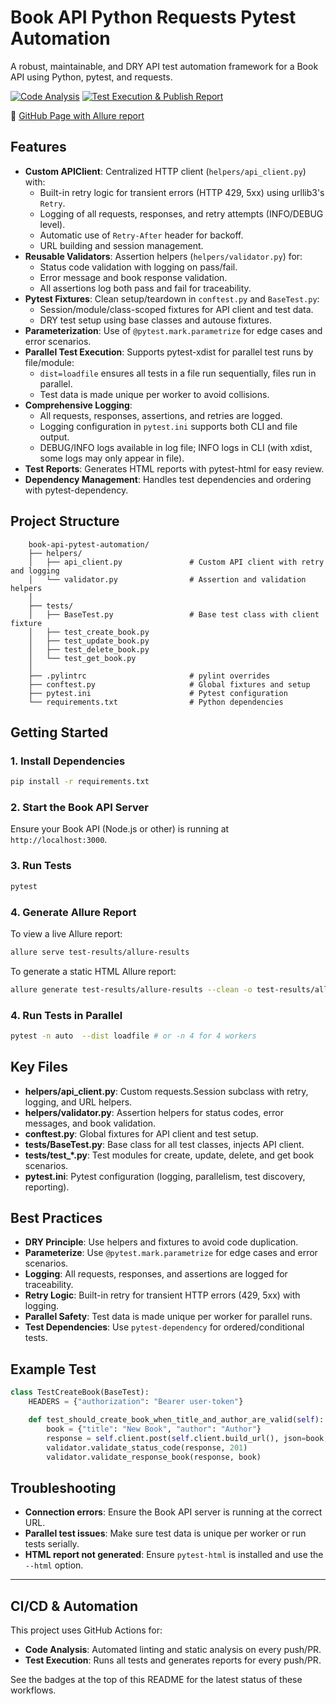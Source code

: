 # Book API Python Requests Pytest Automation

A robust, maintainable, and DRY API test automation framework for a Book API using Python, pytest, and requests.

[![Code Analysis](https://github.com/NayeemJohnY/book-api-python-requests-pytest-automation/actions/workflows/code_analysis.yml/badge.svg)](https://github.com/NayeemJohnY/book-api-python-requests-pytest-automation/actions/workflows/code_analysis.yml) [![Test Execution & Publish Report](https://github.com/NayeemJohnY/book-api-python-requests-pytest-automation/actions/workflows/test-execution.yml/badge.svg)](https://github.com/NayeemJohnY/book-api-python-requests-pytest-automation/actions/workflows/test-execution.yml)

:link: [GitHub Page with Allure report](https://nayeemjohny.github.io/book-api-python-requests-pytest-automation)

## Features
 - **Custom APIClient**: Centralized HTTP client (`helpers/api_client.py`) with:
     - Built-in retry logic for transient errors (HTTP 429, 5xx) using urllib3's `Retry`.
     - Logging of all requests, responses, and retry attempts (INFO/DEBUG level).
     - Automatic use of `Retry-After` header for backoff.
     - URL building and session management.
 - **Reusable Validators**: Assertion helpers (`helpers/validator.py`) for:
     - Status code validation with logging on pass/fail.
     - Error message and book response validation.
     - All assertions log both pass and fail for traceability.
 - **Pytest Fixtures**: Clean setup/teardown in `conftest.py` and `BaseTest.py`:
     - Session/module/class-scoped fixtures for API client and test data.
     - DRY test setup using base classes and autouse fixtures.
 - **Parameterization**: Use of `@pytest.mark.parametrize` for edge cases and error scenarios.
 - **Parallel Test Execution**: Supports pytest-xdist for parallel test runs by file/module:
     - `dist=loadfile` ensures all tests in a file run sequentially, files run in parallel.
     - Test data is made unique per worker to avoid collisions.
 - **Comprehensive Logging**:
     - All requests, responses, assertions, and retries are logged.
     - Logging configuration in `pytest.ini` supports both CLI and file output.
     - DEBUG/INFO logs available in log file; INFO logs in CLI (with xdist, some logs may only appear in file).
 - **Test Reports**: Generates HTML reports with pytest-html for easy review.
 - **Dependency Management**: Handles test dependencies and ordering with pytest-dependency.

## Project Structure
```
    book-api-pytest-automation/
    ├── helpers/
    │   ├── api_client.py               # Custom API client with retry and logging
    │   └── validator.py                # Assertion and validation helpers
    │
    ├── tests/
    │   ├── BaseTest.py                 # Base test class with client fixture
    │   ├── test_create_book.py
    │   ├── test_update_book.py
    │   ├── test_delete_book.py
    │   └── test_get_book.py
    │  
    ├── .pylintrc                       # pylint overrides
    ├── conftest.py                     # Global fixtures and setup
    ├── pytest.ini                      # Pytest configuration
    └── requirements.txt                # Python dependencies

```

## Getting Started

### 1. Install Dependencies
```bash
pip install -r requirements.txt
```

### 2. Start the Book API Server
Ensure your Book API (Node.js or other) is running at `http://localhost:3000`.

### 3. Run Tests
```bash
pytest
```

### 4. Generate Allure Report
To view a live Allure report:
```bash
allure serve test-results/allure-results
```
To generate a static HTML Allure report:
```bash
allure generate test-results/allure-results --clean -o test-results/allure-report
```

### 4. Run Tests in Parallel
```bash
pytest -n auto  --dist loadfile # or -n 4 for 4 workers
```


## Key Files

- **helpers/api_client.py**: Custom requests.Session subclass with retry, logging, and URL helpers.
- **helpers/validator.py**: Assertion helpers for status codes, error messages, and book validation.
- **conftest.py**: Global fixtures for API client and test setup.
- **tests/BaseTest.py**: Base class for all test classes, injects API client.
- **tests/test_*.py**: Test modules for create, update, delete, and get book scenarios.
- **pytest.ini**: Pytest configuration (logging, parallelism, test discovery, reporting).

## Best Practices
- **DRY Principle**: Use helpers and fixtures to avoid code duplication.
- **Parameterize**: Use `@pytest.mark.parametrize` for edge cases and error scenarios.
- **Logging**: All requests, responses, and assertions are logged for traceability.
- **Retry Logic**: Built-in retry for transient HTTP errors (429, 5xx) with logging.
- **Parallel Safety**: Test data is made unique per worker for parallel runs.
- **Test Dependencies**: Use `pytest-dependency` for ordered/conditional tests.

## Example Test
```python
class TestCreateBook(BaseTest):
    HEADERS = {"authorization": "Bearer user-token"}

    def test_should_create_book_when_title_and_author_are_valid(self):
        book = {"title": "New Book", "author": "Author"}
        response = self.client.post(self.client.build_url(), json=book, headers=self.HEADERS)
        validator.validate_status_code(response, 201)
        validator.validate_response_book(response, book)
```

## Troubleshooting
- **Connection errors**: Ensure the Book API server is running at the correct URL.
- **Parallel test issues**: Make sure test data is unique per worker or run tests serially.
- **HTML report not generated**: Ensure `pytest-html` is installed and use the `--html` option.
---
## CI/CD & Automation

This project uses GitHub Actions for:
- **Code Analysis**: Automated linting and static analysis on every push/PR.
- **Test Execution**: Runs all tests and generates reports for every push/PR.

See the badges at the top of this README for the latest status of these workflows.
